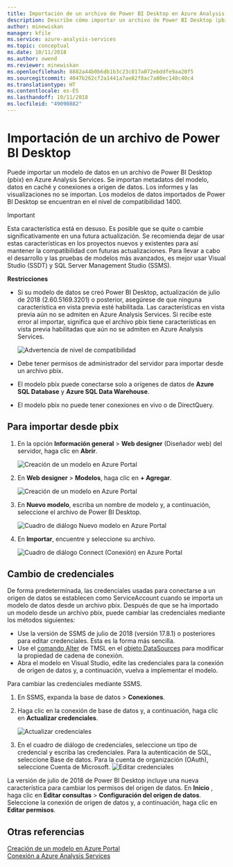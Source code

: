 ```yaml
---
title: Importación de un archivo de Power BI Desktop en Azure Analysis Services | Microsoft Docs
description: Describe cómo importar un archivo de Power BI Desktop (pbix) mediante Azure Portal.
author: minewiskan
manager: kfile
ms.service: azure-analysis-services
ms.topic: conceptual
ms.date: 10/11/2018
ms.author: owend
ms.reviewer: minewiskan
ms.openlocfilehash: 8882a44b0b6db1b3c23c017a072ebddfe9aa20f5
ms.sourcegitcommit: 4047b262cf2a1441a7ae82f8ac7a80ec148c40c4
ms.translationtype: HT
ms.contentlocale: es-ES
ms.lasthandoff: 10/11/2018
ms.locfileid: "49090882"
---
```

# <a name="import-a-power-bi-desktop-file"></a>Importación de un archivo de Power BI Desktop

Puede importar un modelo de datos en un archivo de Power BI Desktop (pbix) en Azure Analysis Services. Se importan metadatos del modelo, datos en caché y conexiones a origen de datos. Los informes y las visualizaciones no se importan. Los modelos de datos importados de Power BI Desktop se encuentran en el nivel de compatibilidad 1400.

> [!IMPORTANT]
> Esta característica está en desuso. Es posible que se quite o cambie significativamente en una futura actualización. Se recomienda dejar de usar estas características en los proyectos nuevos y existentes para así mantener la compatibilidad con futuras actualizaciones. Para llevar a cabo el desarrollo y las pruebas de modelos más avanzados, es mejor usar Visual Studio (SSDT) y SQL Server Management Studio (SSMS).

**Restricciones**   


- Si su modelo de datos se creó Power BI Desktop, actualización de julio de 2018 (2.60.5169.3201) o posterior, asegúrese de que ninguna característica en vista previa esté habilitada. Las características en vista previa aún no se admiten en Azure Analysis Services. Si recibe este error al importar, significa que el archivo pbix tiene características en vista previa habilitadas que aún no se admiten en Azure Analysis Services.

    ![Advertencia de nivel de compatibilidad](./media/analysis-services-import-pbix/aas-import-pbix-cl-warning.png)   
- Debe tener permisos de administrador del servidor para importar desde un archivo pbix.
- El modelo pbix puede conectarse solo a orígenes de datos de **Azure SQL Database** y **Azure SQL Data Warehouse**.
- El modelo pbix no puede tener conexiones en vivo o de DirectQuery. 


## <a name="to-import-from-pbix"></a>Para importar desde pbix

1. En la opción **Información general** > **Web designer** (Diseñador web) del servidor, haga clic en **Abrir**.

    ![Creación de un modelo en Azure Portal](./media/analysis-services-create-model-portal/aas-create-portal-overview-wd.png)

2. En **Web designer** > **Modelos**, haga clic en **+ Agregar**.

    ![Creación de un modelo en Azure Portal](./media/analysis-services-create-model-portal/aas-create-portal-models.png)

3. En **Nuevo modelo**, escriba un nombre de modelo y, a continuación, seleccione el archivo de Power BI Desktop.

    ![Cuadro de diálogo Nuevo modelo en Azure Portal](./media/analysis-services-import-pbix/aas-import-pbix-new-model.png)

4. En **Importar**, encuentre y seleccione su archivo.

     ![Cuadro de diálogo Connect (Conexión) en Azure Portal](./media/analysis-services-import-pbix/aas-import-pbix-select-file.png)

## <a name="change-credentials"></a>Cambio de credenciales

De forma predeterminada, las credenciales usadas para conectarse a un origen de datos se establecen como ServiceAccount cuando se importa un modelo de datos desde un archivo pbix. Después de que se ha importado un modelo desde un archivo pbix, puede cambiar las credenciales mediante los métodos siguientes:

- Use la versión de SSMS de julio de 2018 (versión 17.8.1) o posteriores para editar credenciales. Esta es la forma más sencilla.
- Use el [comando Alter](https://docs.microsoft.com/sql/analysis-services/tabular-models-scripting-language-commands/alter-command-tmsl) de TMSL en el [objeto DataSources](https://docs.microsoft.com/sql/analysis-services/tabular-models-scripting-language-objects/datasources-object-tmsl) para modificar la propiedad de cadena de conexión. 
- Abra el modelo en Visual Studio, edite las credenciales para la conexión de origen de datos y, a continuación, vuelva a implementar el modelo.

Para cambiar las credenciales mediante SSMS. 

1. En SSMS, expanda la base de datos > **Conexiones**. 
2. Haga clic en la conexión de base de datos y, a continuación, haga clic en **Actualizar credenciales**. 

    ![Actualizar credenciales](./media/analysis-services-import-pbix/aas-import-pbix-creds.png)

3. En el cuadro de diálogo de credenciales, seleccione un tipo de credencial y escriba las credenciales. Para la autenticación de SQL, seleccione Base de datos. Para la cuenta de organización (OAuth), seleccione Cuenta de Microsoft.
    ![Editar credenciales](./media/analysis-services-import-pbix/aas-import-pbix-edit-creds.png)

La versión de julio de 2018 de Power BI Desktop incluye una nueva característica para cambiar los permisos del origen de datos. En **Inicio** , haga clic en **Editar consultas**  > **Configuración del origen de datos**. Seleccione la conexión de origen de datos y, a continuación, haga clic en **Editar permisos**.


## <a name="see-also"></a>Otras referencias

[Creación de un modelo en Azure Portal](analysis-services-create-model-portal.md)   
[Conexión a Azure Analysis Services](analysis-services-connect.md)  
